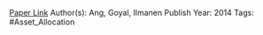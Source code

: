 
[Paper Link](https://papers.ssrn.com/sol3/papers.cfm?abstract_id=2497510)
Author(s): Ang, Goyal, Ilmanen
Publish Year: 2014
Tags: #Asset_Allocation 